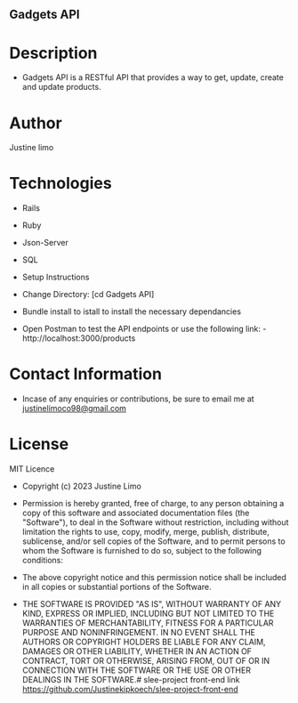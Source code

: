 ## Gadgets API
# Description
- Gadgets API is a RESTful API that provides a way to get, update, create and update products.

# Author
Justine limo

# Technologies
- Rails
- Ruby
- Json-Server
- SQL
- Setup Instructions


- Change Directory: [cd Gadgets API]

- Bundle install to istall to install the necessary dependancies

- Open Postman to test the API endpoints or use the following link: - http://localhost:3000/products


# Contact Information
- Incase of any enquiries or contributions, be sure to email me at justinelimoco98@gmail.com

# License
MIT Licence

- Copyright (c) 2023 Justine Limo

- Permission is hereby granted, free of charge, to any person obtaining a copy of this software and associated documentation files (the "Software"), to deal in the Software without restriction, including without limitation the rights to use, copy, modify, merge, publish, distribute, sublicense, and/or sell copies of the Software, and to permit persons to whom the Software is furnished to do so, subject to the following conditions:

- The above copyright notice and this permission notice shall be included in all copies or substantial portions of the Software.


- THE SOFTWARE IS PROVIDED "AS IS", WITHOUT WARRANTY OF ANY KIND, EXPRESS OR IMPLIED, INCLUDING BUT NOT LIMITED TO THE WARRANTIES OF MERCHANTABILITY, FITNESS FOR A PARTICULAR PURPOSE AND NONINFRINGEMENT. IN NO EVENT SHALL THE AUTHORS OR COPYRIGHT HOLDERS BE LIABLE FOR ANY CLAIM, DAMAGES OR OTHER LIABILITY, WHETHER IN AN ACTION OF CONTRACT, TORT OR OTHERWISE, ARISING FROM, OUT OF OR IN CONNECTION WITH THE SOFTWARE OR THE USE OR OTHER DEALINGS IN THE SOFTWARE.# slee-project
front-end link
https://github.com/Justinekipkoech/slee-project-front-end
